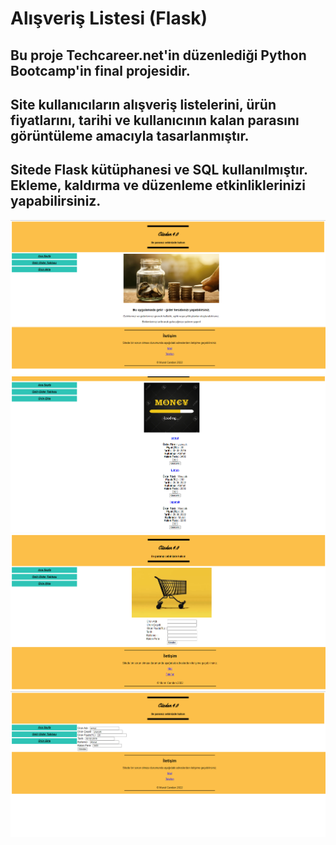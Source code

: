 # Alışveriş Listesi (Flask)

## Bu proje Techcareer.net'in düzenlediği Python Bootcamp'in final projesidir. 
## Site kullanıcıların alışveriş listelerini, ürün fiyatlarını, tarihi ve kullanıcının kalan parasını görüntüleme amacıyla tasarlanmıştır.
## Sitede Flask kütüphanesi ve SQL kullanılmıştır. Ekleme, kaldırma ve düzenleme etkinliklerinizi yapabilirsiniz.

![Ana Sayfa](https://github.com/muratcandan/shopping_list_flask/blob/main/shopping_list_flask/img/1.png)
![İkinci Sayfa](https://github.com/muratcandan/shopping_list_flask/blob/main/shopping_list_flask/img/2.png)
![Üçüncü Sayfa](https://github.com/muratcandan/shopping_list_flask/blob/main/shopping_list_flask/img/3.png)
![Dördüncü Sayfa](https://github.com/muratcandan/shopping_list_flask/blob/main/shopping_list_flask/img/4.png)

